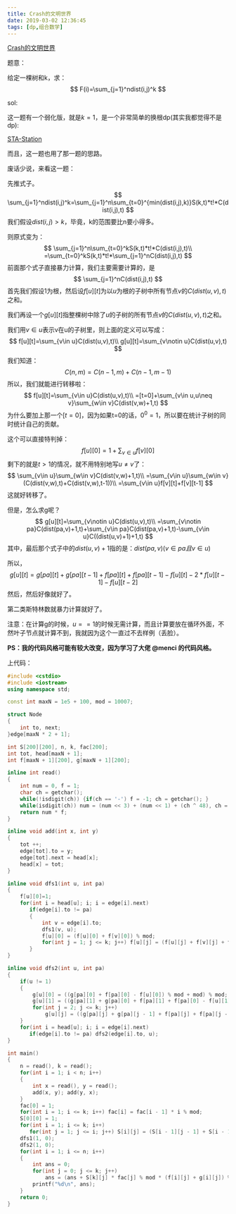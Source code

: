 ```yaml
---
title: Crash的文明世界
date: 2019-03-02 12:36:45
tags: [dp,组合数学]
---
```


[Crash的文明世界](https://www.luogu.org/problemnew/show/P4827)

题意：

给定一棵树和k，求：
$$
F(i)=\sum_{j=1}^ndist(i,j)^k
$$
<!--more-->

sol:

这一题有一个弱化版，就是$k=1​$，是一个非常简单的换根dp(其实我都觉得不是dp):

[STA-Station](https://www.luogu.org/problemnew/show/P3478)

而且，这一题也用了那一题的思路。

废话少说，来看这一题：

先推式子。
$$
\sum_{j=1}^ndist(i,j)^k=\sum_{j=1}^n\sum_{t=0}^{min(dist(i,j),k)}S(k,t)*t!*C(dist(i,j),t)
$$
我们假设$dist(i,j)>k​$，毕竟，k的范围要比n要小得多。

则原式变为：
$$
\sum_{j=1}^n\sum_{t=0}^kS(k,t)*t!*C(dist(i,j),t)\\
=\sum_{t=0}^kS(k,t)*t!*\sum_{j=1}^nC(dist(i,j),t)
$$
前面那个式子直接暴力计算，我们主要需要计算的，是
$$
\sum_{j=1}^nC(dist(i,j),t)
$$
首先我们假设1为根，然后设$f[u][t]​$为以$u​$为根的子树中所有节点$v​$的$C(dist(u,v),t)​$之和。

我们再设一个$g[u][t]$指整棵树中除了$u$的子树的所有节点$v$的$C(dist(u,v),t)$之和。

我们用$v\in u​$表示v在u的子树里，则上面的定义可以写成：
$$
f[u][t]=\sum_{v\in u}C(dist(u,v),t)\\
g[u][t]=\sum_{v\notin u}C(dist(u,v),t)
$$
我们知道：
$$
C(n,m)=C(n-1,m)+C(n-1,m-1)
$$
所以，我们就能进行转移啦：
$$
f[u][t]=\sum_{v\in u}C(dist(u,v),t)\\
=[t=0]+\sum_{v\in u,u\neq v}\sum_{w\in v}C(dist(v,w)+1,t)
$$
为什么要加上那一个$[t=0]$，因为如果t=0的话，$0^0=1$，所以要在统计子树的同时统计自己的贡献。

这个可以直接特判掉：
$$
f[u][0]=1+\sum_{v\in u}f[v][0]
$$
剩下的就是$t>1$的情况，就不用特别地写$u\neq v$了：
$$
\sum_{v\in u}\sum_{w\in v}C(dist(v,w)+1,t)\\
=\sum_{v\in u}\sum_{w\in v}(C(dist(v,w),t)+C(dist(v,w),t-1))\\
=\sum_{v\in u}f[v][t]+f[v][t-1]
$$
这就好转移了。

但是，怎么求g呢？
$$
g[u][t]=\sum_{v\notin u}C(dist(u,v),t)\\
=\sum_{v\notin pa}C(dist(pa,v)+1,t)+\sum_{v\in pa}C(dist(pa,v)+1,t)-\sum_{v\in u}C((dist(u,v)+1)+1,t)
$$
其中，最后那个式子中的$dist(u,v)+1$指的是：$dist(pa,v)(v\in pa且v\in u)$

所以，
$$
g[u][t]=g[pa][t]+g[pa][t-1]+f[pa][t]+f[pa][t-1]-f[u][t]-2*f[u][t-1]-f[u][t-2]
$$
然后，然后好像就好了。

第二类斯特林数就暴力计算就好了。

注意：在计算g的时候，$u==1$的时候无需计算，而且计算要放在循环外面，不然叶子节点就计算不到，我就因为这个一直过不去样例（丢脸）。

**PS：我的代码风格可能有较大改变，因为学习了大佬 @menci 的代码风格。**

上代码：

```c++
#include <cstdio>
#include <iostream>
using namespace std;

const int maxN = 1e5 + 100, mod = 10007;

struct Node
{
    int to, next;
}edge[maxN * 2 + 1];

int S[200][200], n, k, fac[200];
int tot, head[maxN + 1];
int f[maxN + 1][200], g[maxN + 1][200];

inline int read()
{
    int num = 0, f = 1;
    char ch = getchar();
    while(!isdigit(ch)) {if(ch == '-') f = -1; ch = getchar(); }
    while(isdigit(ch)) num = (num << 3) + (num << 1) + (ch ^ 48), ch = getchar();
    return num * f;
}

inline void add(int x, int y)
{
    tot ++;
    edge[tot].to = y;
    edge[tot].next = head[x];
    head[x] = tot;
}

inline void dfs1(int u, int pa)
{
    f[u][0]=1;
    for(int i = head[u]; i; i = edge[i].next)
       if(edge[i].to != pa)
       {
           int v = edge[i].to;
           dfs1(v, u);
           f[u][0] = (f[u][0] + f[v][0]) % mod;
           for(int j = 1; j <= k; j++) f[u][j] = (f[u][j] + f[v][j] + f[v][j - 1]) % mod;
       }
}

inline void dfs2(int u, int pa)
{
    if(u != 1)
    {
        g[u][0] = ((g[pa][0] + f[pa][0] - f[u][0]) % mod + mod) % mod;
        g[u][1] = ((g[pa][1] + g[pa][0] + f[pa][1] + f[pa][0] - f[u][1] - 2 * f[u][0]) % mod + mod) % mod;
        for(int j = 2; j <= k; j++)
            g[u][j] = ((g[pa][j] + g[pa][j - 1] + f[pa][j] + f[pa][j - 1] - f[u][j] - 2 * f[u][j - 1] - f[u][j - 2]) % mod + mod) % mod;
    }
    for(int i = head[u]; i; i = edge[i].next)
       if(edge[i].to != pa) dfs2(edge[i].to, u);
}

int main()
{
    n = read(), k = read();
    for(int i = 1; i < n; i++)
    {
        int x = read(), y = read();
        add(x, y); add(y, x);
    }
    fac[0] = 1;
    for(int i = 1; i <= k; i++) fac[i] = fac[i - 1] * i % mod;
    S[0][0] = 1;
    for(int i = 1; i <= k; i++)
       for(int j = 1; j <= i; j++) S[i][j] = (S[i - 1][j - 1] + S[i - 1][j] * j % mod) % mod;
    dfs1(1, 0);
    dfs2(1, 0);
    for(int i = 1; i <= n; i++)
    {
        int ans = 0;
        for(int j = 0; j <= k; j++) 
            ans = (ans + S[k][j] * fac[j] % mod * (f[i][j] + g[i][j]) % mod) % mod;
        printf("%d\n", ans);
    }
    return 0;
}
```

